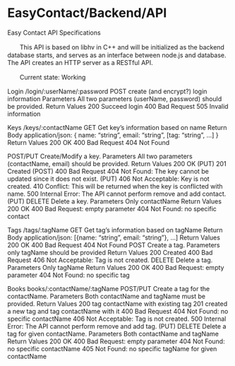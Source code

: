 # EasyContact/Backend/API
Easy Contact API Specifications

　　This API is based on libhv in C++ and will be initialized as the backend database starts, and serves as an interface between node.js and database.  The API creates an HTTP server as a RESTful API.  

　　Current state: Working

Login
/login/:userName/:password
POST
create (and encrypt?) login information
Parameters
All two parameters (userName, password) should be provided.
Return Values
200 Succeed login
400 Bad Request
505 Invalid information

Keys
/keys/:contactName
GET
Get key’s information based on name 
Return Body
application/json: { name: “string”, email: “string”, [tag: “string”, …] }
Return Values
200 OK
400 Bad Request
404 Not Found

POST/PUT
Create/Modify a key.
Parameters
All two parameters (contactName, email) should be provided.
Return Values
200 OK (PUT)
201 Created (POST)
400 Bad Request
404 Not Found: The key cannot be updated since it does not exist. (PUT)
406 Not Acceptable: Key is not created.
410 Conflict: This will be returned when the key is conflicted with name.
500 Internal Error: The API cannot perform remove and add contact. (PUT)
DELETE
Delete a key.
Parameters
Only contactName
Return Values
200 OK
400 Bad Request: empty parameter
404 Not Found: no specific contact

Tags
/tags/:tagName
GET
Get tag’s information based on tagName 
Return Body
application/json: [{name: “string”, email: “string”}, …]
Return Values
200 OK
400 Bad Request
404 Not Found
POST 
Create a tag.
Parameters
only tagName should be provided
Return Values
200 Created 
400 Bad Request
406 Not Acceptable: Tag is not created.
DELETE
Delete a tag.
Parameters
Only tagName
Return Values
200 OK
400 Bad Request: empty parameter
404 Not Found: no specific tag

Books
books/:contactName/:tagName
POST/PUT
Create a tag for the contactName.
Parameters
Both contactName and tagName must be provided.
Return Values
200 tag contactName with existing tag
201 created a new tag and tag contactName with it
400 Bad Request
404 Not Found: no specific contactName
406 Not Acceptable: Tag is not created.
500 Internal Error: The API cannot perform remove and add tag. (PUT)
DELETE
Delete a tag for given contactName.
Parameters
Both contactName and tagName
Return Values
200 OK
400 Bad Request: empty parameter
404 Not Found: no specific contactName
405 Not Found: no specific tagName for given contactName


